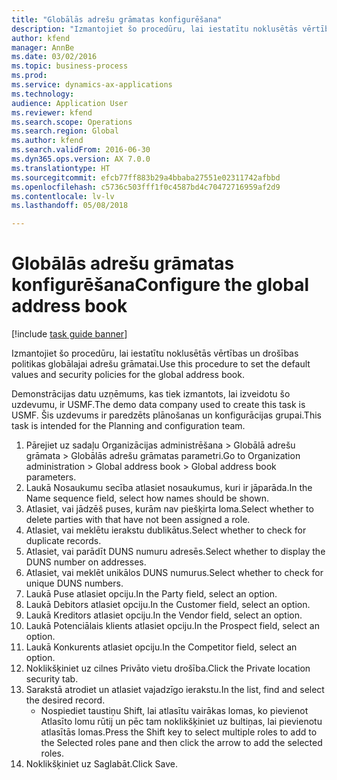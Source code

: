 ```yaml
--- 
title: "Globālās adrešu grāmatas konfigurēšana"
description: "Izmantojiet šo procedūru, lai iestatītu noklusētās vērtības un drošības politikas globālajai adrešu grāmatai."
author: kfend
manager: AnnBe
ms.date: 03/02/2016
ms.topic: business-process
ms.prod: 
ms.service: dynamics-ax-applications
ms.technology: 
audience: Application User
ms.reviewer: kfend
ms.search.scope: Operations
ms.search.region: Global
ms.author: kfend
ms.search.validFrom: 2016-06-30
ms.dyn365.ops.version: AX 7.0.0
ms.translationtype: HT
ms.sourcegitcommit: efcb77ff883b29a4bbaba27551e02311742afbbd
ms.openlocfilehash: c5736c503fff1f0c4587bd4c70472716959af2d9
ms.contentlocale: lv-lv
ms.lasthandoff: 05/08/2018

---
```

# <a name="configure-the-global-address-book"></a><span data-ttu-id="e0060-103">Globālās adrešu grāmatas konfigurēšana</span><span class="sxs-lookup"><span data-stu-id="e0060-103">Configure the global address book</span></span>

[!include [task guide banner](../../includes/task-guide-banner.md)]

<span data-ttu-id="e0060-104">Izmantojiet šo procedūru, lai iestatītu noklusētās vērtības un drošības politikas globālajai adrešu grāmatai.</span><span class="sxs-lookup"><span data-stu-id="e0060-104">Use this procedure to set the default values and security policies for the global address book.</span></span> 

<span data-ttu-id="e0060-105">Demonstrācijas datu uzņēmums, kas tiek izmantots, lai izveidotu šo uzdevumu, ir USMF.</span><span class="sxs-lookup"><span data-stu-id="e0060-105">The demo data company used to create this task is USMF.</span></span> <span data-ttu-id="e0060-106">Šis uzdevums ir paredzēts plānošanas un konfigurācijas grupai.</span><span class="sxs-lookup"><span data-stu-id="e0060-106">This task is intended for the Planning and configuration team.</span></span>

1. <span data-ttu-id="e0060-107">Pārejiet uz sadaļu Organizācijas administrēšana > Globālā adrešu grāmata > Globālās adrešu grāmatas parametri.</span><span class="sxs-lookup"><span data-stu-id="e0060-107">Go to Organization administration > Global address book > Global address book parameters.</span></span>
2. <span data-ttu-id="e0060-108">Laukā Nosaukumu secība atlasiet nosaukumus, kuri ir jāparāda.</span><span class="sxs-lookup"><span data-stu-id="e0060-108">In the Name sequence field, select how names should be shown.</span></span>
3. <span data-ttu-id="e0060-109">Atlasiet, vai jādzēš puses, kurām nav piešķirta loma.</span><span class="sxs-lookup"><span data-stu-id="e0060-109">Select whether to delete parties with that have not been assigned a role.</span></span>
4. <span data-ttu-id="e0060-110">Atlasiet, vai meklētu ierakstu dublikātus.</span><span class="sxs-lookup"><span data-stu-id="e0060-110">Select whether to check for duplicate records.</span></span>
5. <span data-ttu-id="e0060-111">Atlasiet, vai parādīt DUNS numuru adresēs.</span><span class="sxs-lookup"><span data-stu-id="e0060-111">Select whether to display the DUNS number on addresses.</span></span>
6. <span data-ttu-id="e0060-112">Atlasiet, vai meklēt unikālos DUNS numurus.</span><span class="sxs-lookup"><span data-stu-id="e0060-112">Select whether to check for unique DUNS numbers.</span></span>
7. <span data-ttu-id="e0060-113">Laukā Puse atlasiet opciju.</span><span class="sxs-lookup"><span data-stu-id="e0060-113">In the Party field, select an option.</span></span>
8. <span data-ttu-id="e0060-114">Laukā Debitors atlasiet opciju.</span><span class="sxs-lookup"><span data-stu-id="e0060-114">In the Customer field, select an option.</span></span>
9. <span data-ttu-id="e0060-115">Laukā Kreditors atlasiet opciju.</span><span class="sxs-lookup"><span data-stu-id="e0060-115">In the Vendor field, select an option.</span></span>
10. <span data-ttu-id="e0060-116">Laukā Potenciālais klients atlasiet opciju.</span><span class="sxs-lookup"><span data-stu-id="e0060-116">In the Prospect field, select an option.</span></span>
11. <span data-ttu-id="e0060-117">Laukā Konkurents atlasiet opciju.</span><span class="sxs-lookup"><span data-stu-id="e0060-117">In the Competitor field, select an option.</span></span>
12. <span data-ttu-id="e0060-118">Noklikšķiniet uz cilnes Privāto vietu drošība.</span><span class="sxs-lookup"><span data-stu-id="e0060-118">Click the Private location security tab.</span></span>
13. <span data-ttu-id="e0060-119">Sarakstā atrodiet un atlasiet vajadzīgo ierakstu.</span><span class="sxs-lookup"><span data-stu-id="e0060-119">In the list, find and select the desired record.</span></span>
    * <span data-ttu-id="e0060-120">Nospiediet taustiņu Shift, lai atlasītu vairākas lomas, ko pievienot Atlasīto lomu rūtij un pēc tam noklikšķiniet uz bultiņas, lai pievienotu atlasītās lomas.</span><span class="sxs-lookup"><span data-stu-id="e0060-120">Press the Shift key to select multiple roles to add to the Selected roles pane and then click the arrow to add the selected roles.</span></span>  
14. <span data-ttu-id="e0060-121">Noklikšķiniet uz Saglabāt.</span><span class="sxs-lookup"><span data-stu-id="e0060-121">Click Save.</span></span>


